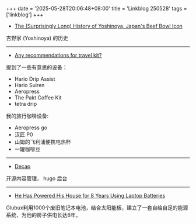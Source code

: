 +++
date = '2025-05-28T20:06:48+08:00'
title = 'Linkblog 250528'
tags = ['linkblog']
+++

- [The (Surprisingly Long) History of Yoshinoya, Japan's Beef Bowl Icon](https://www.tokyoweekender.com/food-and-drink/history-of-yoshinoya-japans-beef-bowl-icon/)

吉野家 (Yoshinoya) 的历史

---

- [Any recommendations for travel kit?](https://www.reddit.com/r/pourover/comments/1ku5g8y/any_recommendations_for_travel_kit/)

提到了一些有意思的设备：
- Hario Drip Assist
- Hario Suiren
- Aeropress
- The Pakt Coffee Kit
- tetra drip

我的旅行咖啡设备:
- Aeropress go
- 汉匠 P0
- 山姆的飞利浦便携电热杯
- 一罐咖啡豆

---

- [Decap](https://decapcms.org/)

开源内容管理， hugo 后台

---

- [He Has Powered His House for 8 Years Using Laptop Batteries](https://3dvf.com/en/he-has-powered-his-house-for-8-years-using-laptop-batteries/)

Glubux利用1000个废旧笔记本电池，结合太阳能板，建立了一套自给自足的能源系统，为他的房子供电长达8年。
